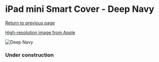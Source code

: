 # iPad mini Smart Cover - Deep Navy

[Return to previous page](/ipad_mini4)

[High-resolution image from Apple](https://store.storeimages.cdn-apple.com/8756/as-images.apple.com/is/MGYU3?wid=4500&hei=4500&fmt=png)

<div style="width: 384px"><img src="/everypreview/MGYU3.png" alt="Deep Navy"></div>

### Under construction
